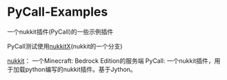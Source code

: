 # PyCall-Examples
一个nukkit插件(PyCall)的一些示例插件

PyCall测试使用[nukkitX](https://github.com/NukkitX/Nukkit)(nukkit的一个分支)

[nukkit](https://github.com/Nukkit/Nukkit)： 一个Minecraft: Bedrock Edition的服务端
PyCall: 一个nukkit插件，用于加载python编写的nukkit插件。基于Jython。
